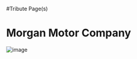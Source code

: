 #Tribute Page(s)
<h1>Morgan Motor Company </h1>

![image](https://user-images.githubusercontent.com/33400427/37484146-0e844814-285e-11e8-9792-8de25e58a5fc.png)

